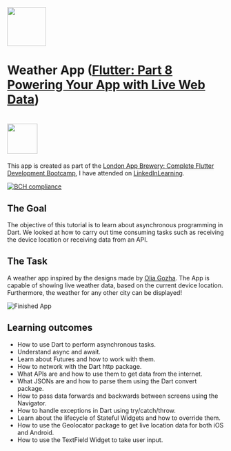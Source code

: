 <img src="https://external-content.duckduckgo.com/iu/?u=https%3A%2F%2Fupload.wikimedia.org%2Fwikipedia%2Fcommons%2F1%2F17%2FGoogle-flutter-logo.png&f=1&nofb=1" height="90">

# Weather App ([Flutter: Part 8 Powering Your App with Live Web Data](https://www.appbrewery.co/p/flutter-development-bootcamp-with-dart))
# <a href="https://www.linkedin.com/learning/flutter-part-08-powering-your-app-with-live-web-data"><img src="https://www1.villanova.edu/content/villanova/provost/careers/plan/tips/linkedinlearning/_jcr_content/pagecontent/image.img.png/1596742874705." height="70"/></a>

This app is created as part of the [London App Brewery: Complete Flutter Development Bootcamp](https://www.appbrewery.co/p/flutter-development-bootcamp-with-dart), I have attended on [LinkedInLearning](https://www.linkedin.com/learning/flutter-part-08-powering-your-app-with-live-web-data).

[![BCH compliance](https://bettercodehub.com/edge/badge/devasworski/Flutter-Weather?branch=master)](https://bettercodehub.com/)

## The Goal

The objective of this tutorial is to learn about asynchronous programming in Dart. We looked at how to carry out time consuming tasks such as receiving the device location or receiving data from an API. 


## The Task

A weather app inspired by the designs made by [Olia Gozha](https://dribbble.com/shots/4663154-). The App is capable of showing live weather data, based on the current device location. Furthermore, the weather for any other city can be displayed!

![Finished App](https://github.com/londonappbrewery/Images/blob/master/clima-demo.gif)

## Learning outcomes

- How to use Dart to perform asynchronous tasks.
- Understand async and await.
- Learn about Futures and how to work with them.
- How to network with the Dart http package.
- What APIs are and how to use them to get data from the internet.
- What JSONs are and how to parse them using the Dart convert package.
- How to pass data forwards and backwards between screens using the Navigator.
- How to handle exceptions in Dart using try/catch/throw.
- Learn about the lifecycle of Stateful Widgets and how to override them.
- How to use the Geolocator package to get live location data for both iOS and Android.
- How to use the TextField Widget to take user input.